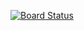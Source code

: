 [![Board Status](https://dev.azure.com/udemy2023/a1b27048-d181-4747-87d7-32068a23a342/3eb2b98a-8e2d-4fc3-96d1-0a2a2b4d3ff3/_apis/work/boardbadge/9c76947b-013c-48df-939e-b078feb10aca)](https://dev.azure.com/udemy2023/a1b27048-d181-4747-87d7-32068a23a342/_boards/board/t/3eb2b98a-8e2d-4fc3-96d1-0a2a2b4d3ff3/Microsoft.RequirementCategory)